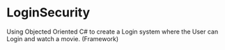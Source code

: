 # LoginSecurity
Using Objected Oriented C# to create a Login system where the User can Login and watch a movie. (Framework)
